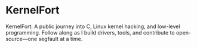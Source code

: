 # KernelFort
KernelFort: A public journey into C, Linux kernel hacking, and low-level programming. Follow along as I build drivers, tools, and contribute to open-source—one segfault at a time.
